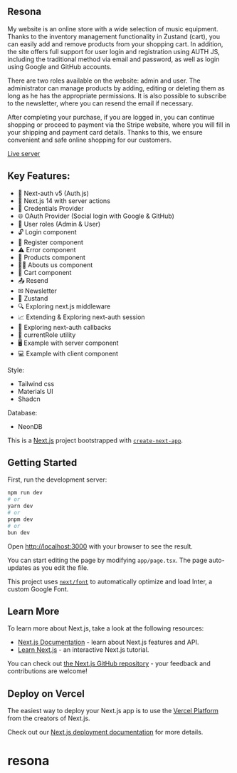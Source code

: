 ## Resona
My website is an online store with a wide selection of music equipment. Thanks to the inventory management functionality in Zustand (cart), you can easily add and remove products from your shopping cart. In addition, the site offers full support for user login and registration using AUTH JS, including the traditional method via email and password, as well as login using Google and GitHub accounts.

There are two roles available on the website: admin and user. The administrator can manage products by adding, editing or deleting them as long as he has the appropriate permissions. It is also possible to subscribe to the newsletter, where you can resend the email if necessary.

After completing your purchase, if you are logged in, you can continue shopping or proceed to payment via the Stripe website, where you will fill in your shipping and payment card details. Thanks to this, we ensure convenient and safe online shopping for our customers.

[Live server](https://resona-opal.vercel.app/)

## Key Features:
- 🔐 Next-auth v5 (Auth.js)
- 🚀 Next.js 14 with server actions
- 🔑 Credentials Provider
- 🌐 OAuth Provider (Social login with Google & GitHub)
- 👥 User roles (Admin & User)
- 🔓 Login component
- 📝 Register component
- ⚠️ Error component
- 🎹 Products component
- 👩‍🔧 Abouts us component
- 🛒 Cart component
- 📤 Resend
- ✉ Newsletter
- 🔧 Zustand
- 🔍 Exploring next.js middleware
- 📈 Extending & Exploring next-auth session
- 🔄 Exploring next-auth callbacks
- 👮 currentRole utility
- 🖥️ Example with server component
- 💻 Example with client component

Style:
- Tailwind css
- Materials UI
- Shadcn

Database:
- NeonDB




This is a [Next.js](https://nextjs.org/) project bootstrapped with [`create-next-app`](https://github.com/vercel/next.js/tree/canary/packages/create-next-app).

## Getting Started

First, run the development server:

```bash
npm run dev
# or
yarn dev
# or
pnpm dev
# or
bun dev
```

Open [http://localhost:3000](http://localhost:3000) with your browser to see the result.

You can start editing the page by modifying `app/page.tsx`. The page auto-updates as you edit the file.

This project uses [`next/font`](https://nextjs.org/docs/basic-features/font-optimization) to automatically optimize and load Inter, a custom Google Font.

## Learn More

To learn more about Next.js, take a look at the following resources:

- [Next.js Documentation](https://nextjs.org/docs) - learn about Next.js features and API.
- [Learn Next.js](https://nextjs.org/learn) - an interactive Next.js tutorial.

You can check out [the Next.js GitHub repository](https://github.com/vercel/next.js/) - your feedback and contributions are welcome!

## Deploy on Vercel

The easiest way to deploy your Next.js app is to use the [Vercel Platform](https://vercel.com/new?utm_medium=default-template&filter=next.js&utm_source=create-next-app&utm_campaign=create-next-app-readme) from the creators of Next.js.

Check out our [Next.js deployment documentation](https://nextjs.org/docs/deployment) for more details.
# resona
